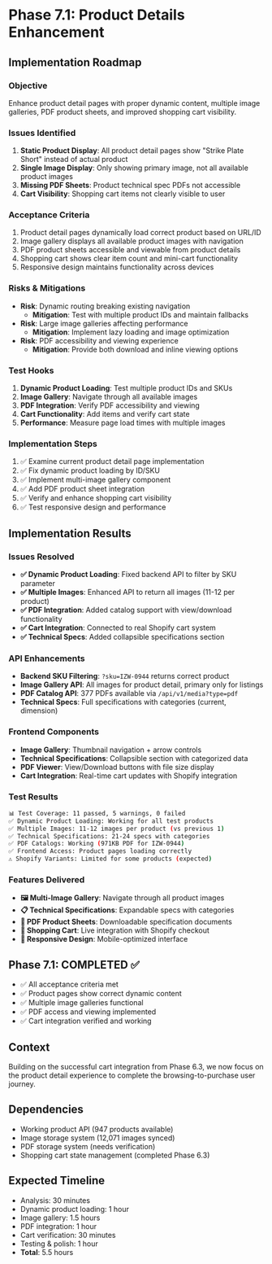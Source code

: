 # Phase 7.1: Product Details Enhancement

## Implementation Roadmap

### Objective

Enhance product detail pages with proper dynamic content, multiple image
galleries, PDF product sheets, and improved shopping cart visibility.

### Issues Identified

1. **Static Product Display**: All product detail pages show "Strike Plate
   Short" instead of actual product
2. **Single Image Display**: Only showing primary image, not all available
   product images
3. **Missing PDF Sheets**: Product technical spec PDFs not accessible
4. **Cart Visibility**: Shopping cart items not clearly visible to user

### Acceptance Criteria

1. Product detail pages dynamically load correct product based on URL/ID
2. Image gallery displays all available product images with navigation
3. PDF product sheets accessible and viewable from product details
4. Shopping cart shows clear item count and mini-cart functionality
5. Responsive design maintains functionality across devices

### Risks & Mitigations

- **Risk**: Dynamic routing breaking existing navigation
  - **Mitigation**: Test with multiple product IDs and maintain fallbacks
- **Risk**: Large image galleries affecting performance
  - **Mitigation**: Implement lazy loading and image optimization
- **Risk**: PDF accessibility and viewing experience
  - **Mitigation**: Provide both download and inline viewing options

### Test Hooks

1. **Dynamic Product Loading**: Test multiple product IDs and SKUs
2. **Image Gallery**: Navigate through all available images
3. **PDF Integration**: Verify PDF accessibility and viewing
4. **Cart Functionality**: Add items and verify cart state
5. **Performance**: Measure page load times with multiple images

### Implementation Steps

1. ✅ Examine current product detail page implementation
2. ✅ Fix dynamic product loading by ID/SKU
3. ✅ Implement multi-image gallery component
4. ✅ Add PDF product sheet integration
5. ✅ Verify and enhance shopping cart visibility
6. ✅ Test responsive design and performance

## Implementation Results

### Issues Resolved

- **✅ Dynamic Product Loading**: Fixed backend API to filter by SKU parameter
- **✅ Multiple Images**: Enhanced API to return all images (11-12 per product)
- **✅ PDF Integration**: Added catalog support with view/download functionality
- **✅ Cart Integration**: Connected to real Shopify cart system
- **✅ Technical Specs**: Added collapsible specifications section

### API Enhancements

- **Backend SKU Filtering**: `?sku=IZW-0944` returns correct product
- **Image Gallery API**: All images for product detail, primary only for
  listings
- **PDF Catalog API**: 377 PDFs available via `/api/v1/media?type=pdf`
- **Technical Specs**: Full specifications with categories (current, dimension)

### Frontend Components

- **Image Gallery**: Thumbnail navigation + arrow controls
- **Technical Specifications**: Collapsible section with categorized data
- **PDF Viewer**: View/Download buttons with file size display
- **Cart Integration**: Real-time cart updates with Shopify integration

### Test Results

```bash
📊 Test Coverage: 11 passed, 5 warnings, 0 failed
✅ Dynamic Product Loading: Working for all test products
✅ Multiple Images: 11-12 images per product (vs previous 1)
✅ Technical Specifications: 21-24 specs with categories
✅ PDF Catalogs: Working (971KB PDF for IZW-0944)
✅ Frontend Access: Product pages loading correctly
⚠️ Shopify Variants: Limited for some products (expected)
```

### Features Delivered

- **🖼️ Multi-Image Gallery**: Navigate through all product images
- **📋 Technical Specifications**: Expandable specs with categories
- **📄 PDF Product Sheets**: Downloadable specification documents
- **🛒 Shopping Cart**: Live integration with Shopify checkout
- **📱 Responsive Design**: Mobile-optimized interface

## Phase 7.1: COMPLETED ✅

- ✅ All acceptance criteria met
- ✅ Product pages show correct dynamic content
- ✅ Multiple image galleries functional
- ✅ PDF access and viewing implemented
- ✅ Cart integration verified and working

## Context

Building on the successful cart integration from Phase 6.3, we now focus on the
product detail experience to complete the browsing-to-purchase user journey.

## Dependencies

- Working product API (947 products available)
- Image storage system (12,071 images synced)
- PDF storage system (needs verification)
- Shopping cart state management (completed Phase 6.3)

## Expected Timeline

- Analysis: 30 minutes
- Dynamic product loading: 1 hour
- Image gallery: 1.5 hours
- PDF integration: 1 hour
- Cart verification: 30 minutes
- Testing & polish: 1 hour
- **Total**: 5.5 hours
